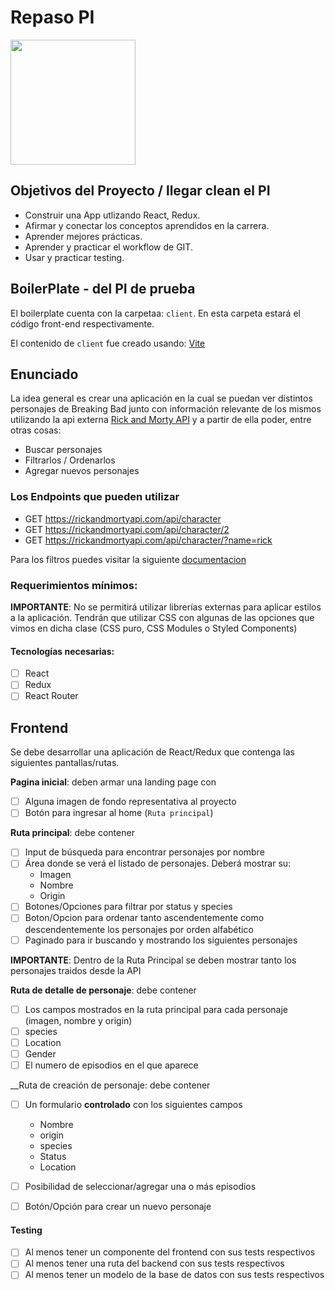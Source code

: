 

# Repaso PI 

<p align="left">
  <img height="200" src="https://repository-images.githubusercontent.com/120371205/b6740400-92d4-11ea-8a13-d5f6e0558e9b" />
</p>

## Objetivos del Proyecto / llegar clean el PI

- Construir una App utlizando React, Redux.
- Afirmar y conectar los conceptos aprendidos en la carrera.
- Aprender mejores prácticas.
- Aprender y practicar el workflow de GIT.
- Usar y practicar testing.

## BoilerPlate - del PI de prueba

El boilerplate cuenta con la carpetaa: `client`. En esta carpeta estará el código front-end respectivamente.

El contenido de `client` fue creado usando: [Vite](https://vitejs.dev/)

## Enunciado

La idea general es crear una aplicación en la cual se puedan ver distintos personajes de Breaking Bad junto con información relevante de los mismos utilizando la api externa [Rick and Morty API](https://rickandmortyapi.com/) y a partir de ella poder, entre otras cosas:

- Buscar personajes
- Filtrarlos / Ordenarlos
- Agregar nuevos personajes


### Los Endpoints que pueden utilizar

- GET https://rickandmortyapi.com/api/character
- GET https://rickandmortyapi.com/api/character/2
- GET https://rickandmortyapi.com/api/character/?name=rick

Para los filtros puedes visitar la siguiente [documentacion](https://rickandmortyapi.com/documentation/#filter-characters)

### Requerimientos mínimos:

**IMPORTANTE**: No se permitirá utilizar librerías externas para aplicar estilos a la aplicación. Tendrán que utilizar CSS con algunas de las opciones que vimos en dicha clase (CSS puro, CSS Modules o Styled Components)

#### Tecnologías necesarias:

- [ ] React
- [ ] Redux
- [ ] React Router

## Frontend

Se debe desarrollar una aplicación de React/Redux que contenga las siguientes pantallas/rutas.

**Pagina inicial**: deben armar una landing page con

- [ ] Alguna imagen de fondo representativa al proyecto
- [ ] Botón para ingresar al home (`Ruta principal`)

**Ruta principal**: debe contener

- [ ] Input de búsqueda para encontrar personajes por nombre
- [ ] Área donde se verá el listado de personajes. Deberá mostrar su:
  - Imagen
  - Nombre
  - Origin
- [ ] Botones/Opciones para filtrar por status y species
- [ ] Boton/Opcion para ordenar tanto ascendentemente como descendentemente los personajes por orden alfabético
- [ ] Paginado para ir buscando y mostrando los siguientes personajes

**IMPORTANTE**: Dentro de la Ruta Principal se deben mostrar tanto los personajes traidos desde la API

**Ruta de detalle de personaje**: debe contener

- [ ] Los campos mostrados en la ruta principal para cada personaje (imagen, nombre y origin)
- [ ] species
- [ ] Location
- [ ] Gender
- [ ] El numero de episodios en el que aparece

\_\_Ruta de creación de personaje: debe contener

- [ ] Un formulario **controlado** con los siguientes campos
  - Nombre
  - origin
  - species
  - Status
  - Location
- [ ] Posibilidad de seleccionar/agregar una o más episodios
- [ ] Botón/Opción para crear un nuevo personaje


#### Testing

- [ ] Al menos tener un componente del frontend con sus tests respectivos
- [ ] Al menos tener una ruta del backend con sus tests respectivos
- [ ] Al menos tener un modelo de la base de datos con sus tests respectivos

